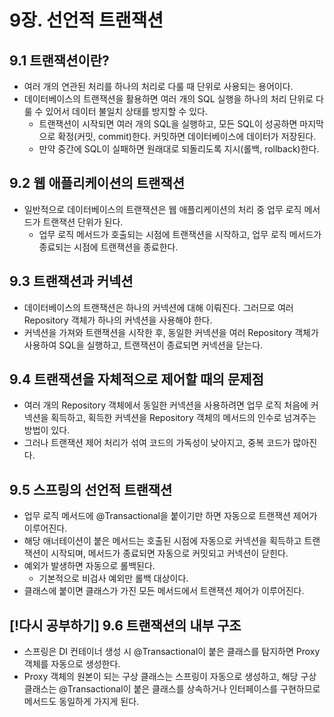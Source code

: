 # 9장. 선언적 트랜잭션
## 9.1 트랜잭션이란?
- 여러 개의 연관된 처리를 하나의 처리로 다룰 때 단위로 사용되는 용어이다.
- 데이터베이스의 트랜잭션을 활용하면 여러 개의 SQL 실행을 하나의 처리 단위로 다룰 수 있어서 데이터 불일치 상태를 방지할 수 있다.
	- 트랜잭션이 시작되면 여러 개의 SQL을 실행하고, 모든 SQL이 성공하면 마지막으로 확정(커밋, commit)한다. 커밋하면 데이터베이스에 데이터가 저장된다.
	- 만약 중간에 SQL이 실패하면 원래대로 되돌리도록 지시(롤백, rollback)한다.

## 9.2 웹 애플리케이션의 트랜잭션
- 일반적으로 데이터베이스의 트랜잭션은 웹 애플리케이션의 처리 중 업무 로직 메서드가 트랜잭션 단위가 된다.
	- 업무 로직 메서드가 호출되는 시점에 트랜잭션을 시작하고, 업무 로직 메서드가 종료되는 시점에 트랜잭션을 종료한다.

## 9.3 트랜잭션과 커넥션
- 데이터베이스의 트랜잭션은 하나의 커넥션에 대해 이뤄진다. 그러므로 여러 Repository 객체가 하나의 커넥션을 사용해야 한다.
- 커넥션을 가져와 트랜잭션을 시작한 후, 동일한 커넥션을 여러 Repository 객체가 사용하여 SQL을 실행하고, 트랜잭션이 종료되면 커넥션을 닫는다.

## 9.4 트랜잭션을 자체적으로 제어할 때의 문제점
- 여러 개의 Repository 객체에서 동일한 커넥션을 사용하려면 업무 로직 처음에 커넥션을 획득하고, 획득한 커넥션을 Repository 객체의 메서드의 인수로 넘겨주는 방법이 있다.
- 그러나 트랜잭션 제어 처리가 섞여 코드의 가독성이 낮아지고, 중복 코드가 많아진다.

## 9.5 스프링의 선언적 트랜잭션
- 업무 로직 메서드에 @Transactional을 붙이기만 하면 자동으로 트랜잭션 제어가 이루어진다.
- 해당 애너테이션이 붙은 메서드는 호출된 시점에 자동으로 커넥션을 획득하고 트랜잭션이 시작되며, 메서드가 종료되면 자동으로 커밋되고 커넥션이 닫힌다.
- 예외가 발생하면 자동으로 롤백된다.
	- 기본적으로 비검사 예외만 롤백 대상이다.
- 클래스에 붙이면 클래스가 가진 모든 메서드에서 트랜잭션 제어가 이루어진다.

## [!다시 공부하기] 9.6 트랜잭션의 내부 구조
- 스프링은 DI 컨테이너 생성 시 @Transactional이 붙은 클래스를 탐지하면 Proxy 객체를 자동으로 생성한다.
- Proxy 객체의 원본이 되는 구상 클래스는 스프링이 자동으로 생성하고, 해당 구상 클래스는 @Transactional이 붙은 클래스를 상속하거나 인터페이스를 구현하므로 메서드도 동일하게 가지게 된다.

